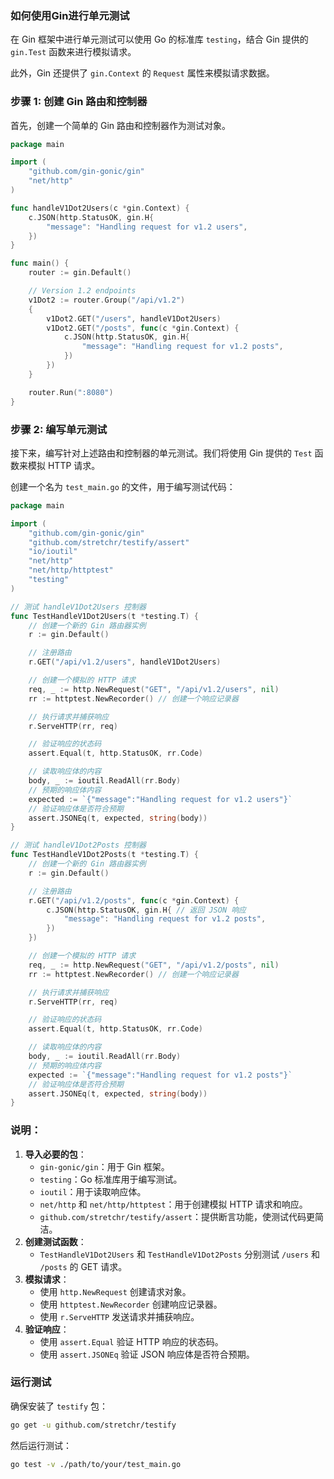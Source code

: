 ### 如何使用Gin进行单元测试

在 Gin 框架中进行单元测试可以使用 Go 的标准库 `testing`，结合 Gin 提供的 `gin.Test` 函数来进行模拟请求。

此外，Gin 还提供了 `gin.Context` 的 `Request` 属性来模拟请求数据。

### 步骤 1: 创建 Gin 路由和控制器

首先，创建一个简单的 Gin 路由和控制器作为测试对象。

```go
package main

import (
	"github.com/gin-gonic/gin"
	"net/http"
)

func handleV1Dot2Users(c *gin.Context) {
	c.JSON(http.StatusOK, gin.H{
		"message": "Handling request for v1.2 users",
	})
}

func main() {
	router := gin.Default()

	// Version 1.2 endpoints
	v1Dot2 := router.Group("/api/v1.2")
	{
		v1Dot2.GET("/users", handleV1Dot2Users)
		v1Dot2.GET("/posts", func(c *gin.Context) {
			c.JSON(http.StatusOK, gin.H{
				"message": "Handling request for v1.2 posts",
			})
		})
	}

	router.Run(":8080")
}
```

### 步骤 2: 编写单元测试

接下来，编写针对上述路由和控制器的单元测试。我们将使用 Gin 提供的 `Test` 函数来模拟 HTTP 请求。

创建一个名为 `test_main.go` 的文件，用于编写测试代码：

```go
package main

import (
	"github.com/gin-gonic/gin"
	"github.com/stretchr/testify/assert"
	"io/ioutil"
	"net/http"
	"net/http/httptest"
	"testing"
)

// 测试 handleV1Dot2Users 控制器
func TestHandleV1Dot2Users(t *testing.T) {
	// 创建一个新的 Gin 路由器实例
	r := gin.Default()

	// 注册路由
	r.GET("/api/v1.2/users", handleV1Dot2Users)

	// 创建一个模拟的 HTTP 请求
	req, _ := http.NewRequest("GET", "/api/v1.2/users", nil)
	rr := httptest.NewRecorder() // 创建一个响应记录器

	// 执行请求并捕获响应
	r.ServeHTTP(rr, req)

	// 验证响应的状态码
	assert.Equal(t, http.StatusOK, rr.Code)

	// 读取响应体的内容
	body, _ := ioutil.ReadAll(rr.Body)
	// 预期的响应体内容
	expected := `{"message":"Handling request for v1.2 users"}`
	// 验证响应体是否符合预期
	assert.JSONEq(t, expected, string(body))
}

// 测试 handleV1Dot2Posts 控制器
func TestHandleV1Dot2Posts(t *testing.T) {
	// 创建一个新的 Gin 路由器实例
	r := gin.Default()

	// 注册路由
	r.GET("/api/v1.2/posts", func(c *gin.Context) {
		c.JSON(http.StatusOK, gin.H{ // 返回 JSON 响应
			"message": "Handling request for v1.2 posts",
		})
	})

	// 创建一个模拟的 HTTP 请求
	req, _ := http.NewRequest("GET", "/api/v1.2/posts", nil)
	rr := httptest.NewRecorder() // 创建一个响应记录器

	// 执行请求并捕获响应
	r.ServeHTTP(rr, req)

	// 验证响应的状态码
	assert.Equal(t, http.StatusOK, rr.Code)

	// 读取响应体的内容
	body, _ := ioutil.ReadAll(rr.Body)
	// 预期的响应体内容
	expected := `{"message":"Handling request for v1.2 posts"}`
	// 验证响应体是否符合预期
	assert.JSONEq(t, expected, string(body))
}

```

### 说明：

1. **导入必要的包**：
    - `gin-gonic/gin`：用于 Gin 框架。
    - `testing`：Go 标准库用于编写测试。
    - `ioutil`：用于读取响应体。
    - `net/http` 和 `net/http/httptest`：用于创建模拟 HTTP 请求和响应。
    - `github.com/stretchr/testify/assert`：提供断言功能，使测试代码更简洁。
2. **创建测试函数**：
    - `TestHandleV1Dot2Users` 和 `TestHandleV1Dot2Posts` 分别测试 `/users` 和 `/posts` 的 GET 请求。
3. **模拟请求**：
    - 使用 `http.NewRequest` 创建请求对象。
    - 使用 `httptest.NewRecorder` 创建响应记录器。
    - 使用 `r.ServeHTTP` 发送请求并捕获响应。
4. **验证响应**：
    - 使用 `assert.Equal` 验证 HTTP 响应的状态码。
    - 使用 `assert.JSONEq` 验证 JSON 响应体是否符合预期。

### 运行测试

确保安装了 `testify` 包：

```sh
go get -u github.com/stretchr/testify
```

然后运行测试：

```sh
go test -v ./path/to/your/test_main.go
```

